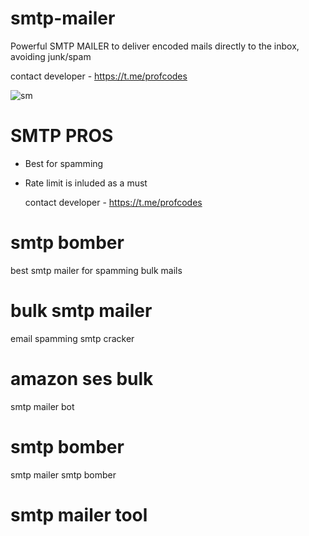 # smtp-mailer
Powerful SMTP MAILER to deliver encoded mails directly to the inbox, avoiding junk/spam

contact developer - https://t.me/profcodes

![sm](https://github.com/user-attachments/assets/60762e25-4394-4fd1-9028-16b47569d873)

# SMTP PROS
- Best for spamming
- Rate limit is inluded as a must

  contact developer - https://t.me/profcodes

# smtp bomber
best smtp mailer for spamming bulk mails
# bulk smtp mailer
email spamming
smtp cracker
# amazon ses bulk
smtp mailer bot
# smtp bomber
smtp mailer
smtp bomber
# smtp mailer tool
